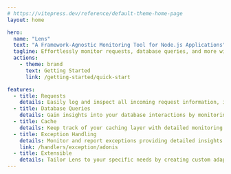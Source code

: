 ```yaml
---
# https://vitepress.dev/reference/default-theme-home-page
layout: home

hero:
  name: "Lens"
  text: "A Framework-Agnostic Monitoring Tool for Node.js Applications"
  tagline: Effortlessly monitor requests, database queries, and more with a beautiful dashboard.
  actions:
    - theme: brand
      text: Getting Started
      link: /getting-started/quick-start

features:
  - title: Requests
    details: Easily log and inspect all incoming request information, including headers, body, and response.
  - title: Database Queries
    details: Gain insights into your database interactions by monitoring query performance and viewing detailed query information.
  - title: Cache
    details: Keep track of your caching layer with detailed monitoring of cache operations and their performance.
  - title: Exception Handling
    details: Monitor and report exceptions providing detailed insights into errors within your application.
    link: /handlers/exception/adonis
  - title: Extensible
    details: Tailor Lens to your specific needs by creating custom adapters for new frameworks, data stores, and watchers for unique events.
---
```

